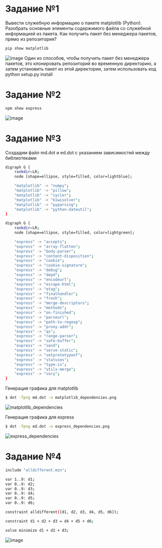 # Задание №1
Вывести служебную информацию о пакете matplotlib (Python). Разобрать основные элементы содержимого файла со служебной информацией из пакета. Как получить пакет без менеджера пакетов, прямо из репозитория?
```bash
pip show matplotlib
```
![image](https://github.com/user-attachments/assets/1b2a1de6-0872-46bf-a26e-f80d3930fdd3)
Один из способов, чтобы получить пакет без менеджера пакетов, это клонировать репозиторий во временную директорию, а затем установить пакет из этой директории, затем использовать код python setup.py install

# Задание №2
```bash
npm show express
```
![image](https://github.com/user-attachments/assets/818bdea8-17c2-4245-aa2c-c70d3d6bb77e)

# Задание №3
Создадим файл md.dot и ed.dot с указанием зависимостей между библиотеками
```bash
digraph G {
    rankdir=LR;
    node [shape=ellipse, style=filled, color=lightblue];

    "matplotlib" -> "numpy";
    "matplotlib" -> "pillow";
    "matplotlib" -> "cycler";
    "matplotlib" -> "kiwisolver";
    "matplotlib" -> "pyparsing";
    "matplotlib" -> "python-dateutil";
}
```

```bash
digraph G {
    rankdir=LR;
    node [shape=ellipse, style=filled, color=lightgreen];

    "express" -> "accepts";
    "express" -> "array-flatten";
    "express" -> "body-parser";
    "express" -> "content-disposition";
    "express" -> "cookie";
    "express" -> "cookie-signature";
    "express" -> "debug";
    "express" -> "depd";
    "express" -> "encodeurl";
    "express" -> "escape-html";
    "express" -> "etag";
    "express" -> "finalhandler";
    "express" -> "fresh";
    "express" -> "merge-descriptors";
    "express" -> "methods";
    "express" -> "on-finished";
    "express" -> "parseurl";
    "express" -> "path-to-regexp";
    "express" -> "proxy-addr";
    "express" -> "qs";
    "express" -> "range-parser";
    "express" -> "safe-buffer";
    "express" -> "send";
    "express" -> "serve-static";
    "express" -> "setprototypeof";
    "express" -> "statuses";
    "express" -> "type-is";
    "express" -> "utils-merge";
    "express" -> "vary";
}
```
 Генерация графика для matplotlib
 ```bash
$ dot -Tpng md.dot -o matplotlib_dependencies.png
```
![matplotlib_dependencies](https://github.com/user-attachments/assets/15cea608-bae9-48fb-8000-d300fe03473d)

 Генерация графика для express
 ```bash
$ dot -Tpng ed.dot -o express_dependencies.png
```
![express_dependencies](https://github.com/user-attachments/assets/cfebff75-21c5-4c6b-9541-b9d105fe2ef6)
# Задание №4
```bash
include "alldifferent.mzn";

var 1..9: d1;  
var 0..9: d2; 
var 0..9: d3; 
var 0..9: d4; 
var 0..9: d5;  
var 0..9: d6; 

constraint alldifferent([d1, d2, d3, d4, d5, d6]);

constraint d1 + d2 + d3 = d4 + d5 + d6;

solve minimize d1 + d2 + d3; 
```
![image](https://github.com/user-attachments/assets/1fa59667-fffd-4374-a629-8467fb04d00c)
